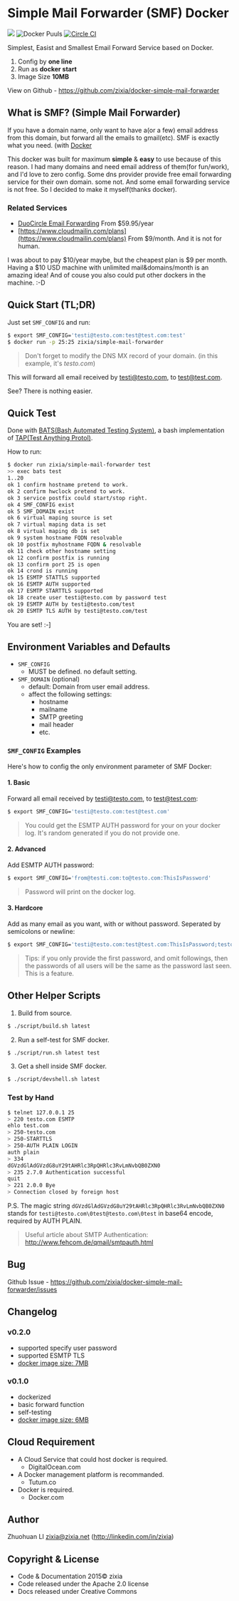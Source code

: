 Simple Mail Forwarder (SMF) Docker
==================================
[![](https://badge.imagelayers.io/zixia/simple-mail-forwarder:latest.svg)](https://imagelayers.io/?images=zixia/simple-mail-forwarder:latest 'Get your own badge on imagelayers.io')
![Docker Puuls](https://img.shields.io/docker/pulls/zixia/simple-mail-forwarder.svg)
[![Circle CI](https://circleci.com/gh/zixia/docker-simple-mail-forwarder/tree/master.svg?style=shield)](https://circleci.com/gh/zixia/docker-simple-mail-forwarder/)

Simplest, Easist and Smallest Email Forward Service based on Docker.

1. Config by **one line**
1. Run as **docker start**
1. Image Size **10MB**

View on Github - https://github.com/zixia/docker-simple-mail-forwarder

What is SMF? (Simple Mail Forwarder)
------------------------------------
If you have a domain name, only want to have a(or a few) email address from this domain, but forward all the emails to gmail(etc). SMF is exactly what you need. (with [Docker](http://docker.com)

This docker was built for maximum **simple** & **easy** to use because of this reason. I had many domains and need email address of them(for fun/work), and I'd love to zero config. Some dns provider provide free email forwarding service for their own domain. some not. And some email forwarding service is not free. So I decided to make it myself(thanks docker).

### Related Services
- [DuoCircle Email Forwarding](http://www.duocircle.com/services/email-forwarding) From $59.95/year
- [https://www.cloudmailin.com/plans](https://www.cloudmailin.com/plans) From $9/month. And it is not for human. 

I was about to pay $10/year maybe, but the cheapest plan is $9 per month. Having a $10 USD machine with unlimited mail&domains/month is an amazing idea! And of couse you also could put other dockers in the machine. :-D

Quick Start (TL;DR)
-------------------
Just set `SMF_CONFIG` and run:
```bash
$ export SMF_CONFIG='testi@testo.com:test@test.com:test'
$ docker run -p 25:25 zixia/simple-mail-forwarder
```
> Don't forget to modify the DNS MX record of your domain. (in this example, it's _testo.com_)

This will forward all email received by testi@testo.com, to test@test.com.

See? There is nothing easier. 

Quick Test
----------
Done with [BATS(Bash Automated Testing System)](https://github.com/sstephenson/bats), a bash implementation of [TAP(Test Anything Protol)]( http://testanything.org).

How to run:
```bash
$ docker run zixia/simple-mail-forwarder test
>> exec bats test
1..20
ok 1 confirm hostname pretend to work.
ok 2 confirm hwclock pretend to work.
ok 3 service postfix could start/stop right.
ok 4 SMF_CONFIG exist
ok 5 SMF_DOMAIN exist
ok 6 virtual maping source is set
ok 7 virtual maping data is set
ok 8 virtual maping db is set
ok 9 system hostname FQDN resolvable
ok 10 postfix myhostname FQDN & resolvable
ok 11 check other hostname setting
ok 12 confirm postfix is running
ok 13 confirm port 25 is open
ok 14 crond is running
ok 15 ESMTP STATTLS supported
ok 16 ESMTP AUTH supported
ok 17 ESMTP STARTTLS supported
ok 18 create user testi@testo.com by password test
ok 19 ESMTP AUTH by testi@testo.com/test
ok 20 ESMTP TLS AUTH by testi@testo.com/test
```

You are set! :-]

Environment Variables and Defaults
----------------------------------
* `SMF_CONFIG`
    * MUST be defined. no default setting.  
* `SMF_DOMAIN` (optional)
    * default: Domain from user email address.
    * affect the following settings:
        * hostname
        * mailname
        * SMTP greeting
        * mail header
        * etc.

### `SMF_CONFIG` Examples
Here's how to config the only environment parameter of SMF Docker:

#### 1. Basic
Forward all email received by testi@testo.com, to test@test.com:
```bash
$ export SMF_CONFIG='testi@testo.com:test@test.com'
```
> You could get the ESMTP AUTH password for your on your docker log. It's random generated if you do not provide one.

#### 2. Advanced
Add ESMTP AUTH password:
```bash
$ export SMF_CONFIG='from@testi.com:to@testo.com:ThisIsPassword'
```
> Password will print on the docker log.

#### 3. Hardcore
Add as many email as you want, with or without password. Seperated by semicolons or newline:
```bash
$ export SMF_CONFIG='testi@testo.com:test@test.com:ThisIsPassword;testo@testi.com:test@test.com:AnotherPassword'
```
> Tips: if you only provide the first password, and omit followings, then the passwords of all users will be the same as the password last seen. This is a feature.
 
Other Helper Scripts
--------------------
1. Build from source.
```bash
$ ./script/build.sh latest
```

2. Run a self-test for SMF docker.
```bash
$ ./script/run.sh latest test
```

3. Get a shell inside SMF docker.
```bash
$ ./script/devshell.sh latest
```

### Test by Hand
```bash
$ telnet 127.0.0.1 25
> 220 testo.com ESMTP
ehlo test.com
> 250-testo.com
> 250-STARTTLS
> 250-AUTH PLAIN LOGIN
auth plain
> 334
dGVzdGlAdGVzdG8uY29tAHRlc3RpQHRlc3RvLmNvbQB0ZXN0
> 235 2.7.0 Authentication successful
quit
> 221 2.0.0 Bye
> Connection closed by foreign host
```

P.S. The magic string `dGVzdGlAdGVzdG8uY29tAHRlc3RpQHRlc3RvLmNvbQB0ZXN0` stands for `testi@testo.com\0test@testo.com\0test` in base64 encode, required by AUTH PLAIN.

> Useful article about SMTP Authentication: http://www.fehcom.de/qmail/smtpauth.html

Bug
---
Github Issue - https://github.com/zixia/docker-simple-mail-forwarder/issues

Changelog
---------
### v0.2.0
* supported specify user password
* supported ESMTP TLS
* [docker image size: 7MB](https://hub.docker.com/r/zixia/simple-mail-forwarder/tags/)

### v0.1.0
* dockerized
* basic forward function
* self-testing
* [docker image size: 6MB](https://hub.docker.com/r/zixia/simple-mail-forwarder/tags/)

Cloud Requirement
-----------------
* A Cloud Service that could host docker is required.
  * DigitalOcean.com
* A Docker management platform is recommanded.
  * Tutum.co
* Docker is required.
  * Docker.com

Author
-----------------
Zhuohuan LI <zixia@zixia.net> (http://linkedin.com/in/zixia)

Copyright & License
-------------------
* Code & Documentation 2015© zixia
* Code released under the Apache 2.0 license
* Docs released under Creative Commons
